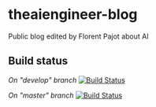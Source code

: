 # theaiengineer-blog
Public blog edited by Florent Pajot about AI

## Build status
*On "develop" branch*
[![Build Status](https://travis-ci.org/FlorentPajot/theaiengineer-blog.svg?branch=develop)](https://travis-ci.org/FlorentPajot/theaiengineer-blog)

*On "master" branch*
[![Build Status](https://travis-ci.org/FlorentPajot/theaiengineer-blog.svg?branch=master)](https://travis-ci.org/FlorentPajot/theaiengineer-blog)